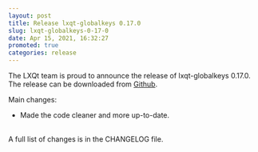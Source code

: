 ```yaml
---
layout: post
title: Release lxqt-globalkeys 0.17.0
slug: lxqt-globalkeys-0-17-0
date: Apr 15, 2021, 16:32:27
promoted: true
categories: release
---
```

The LXQt team is proud to announce the release of lxqt-globalkeys 0.17.0.
The release can be downloaded from [Github](https://github.com/lxqt/lxqt-globalkeys/releases).

Main changes:


 * Made the code cleaner and more up-to-date.

<br/>
A full list of changes is in the CHANGELOG file.
<br/>
